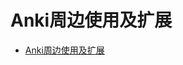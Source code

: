 # Anki周边使用及扩展

<!--ts-->
* [Anki周边使用及扩展](#anki周边使用及扩展)

<!-- Created by https://github.com/ekalinin/github-markdown-toc -->
<!-- Added by: kuanhsiaokuo, at: Thu Jun 30 11:06:51 CST 2022 -->

<!--te-->

